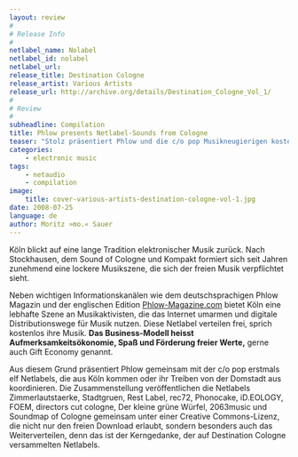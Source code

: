 ```yaml
---
layout: review
#
# Release Info
#
netlabel_name: Nolabel
netlabel_id: nolabel
netlabel_url: 
release_title: Destination Cologne
release_artist: Various Artists
release_url: http://archive.org/details/Destination_Cologne_Vol_1/
#
# Review
#
subheadline: Compilation
title: Phlow presents Netlabel-Sounds from Cologne
teaser: "Stolz präsentiert Phlow und die c/o pop Musikneugierigen kostenlose MP3s zum Download. Genauer gesagt handelt es sich um eine digitale Ausstellung von elf in Köln ansässigen Netlabels, die einen Einblick in Ihr virtuelles Treiben geben und zum freien Musikdownload einladen. Compiliert und kuratiert wurde die Werkschau von mo. in enger Zusammenarbeit mit den Kölner oder in Köln ansässigen Netlabels."
categories:
    - electronic music
tags:
    - netaudio
    - compilation
image:
    title: cover-various-artists-destination-cologne-vol-1.jpg
date: 2008-07-25
language: de
author: Moritz »mo.« Sauer
---
```

Köln blickt auf eine lange Tradition elektronischer Musik zurück. Nach Stockhausen, dem Sound of Cologne und Kompakt formiert sich seit Jahren zunehmend eine lockere Musikszene, die sich der freien Musik verpflichtet sieht.

Neben wichtigen Informationskanälen wie dem deutschsprachigen Phlow Magazin und der englischen Edition <a title="http://Phlow-Magazine.com" href="http://phlow-magazine.com/">Phlow-Magazine.com</a> bietet Köln eine lebhafte Szene an Musikaktivisten, die das Internet umarmen und digitale Distributionswege für Musik nutzen. Diese Netlabel verteilen frei, sprich kostenlos ihre Musik. **Das Business-Modell heisst Aufmerksamkeitsökonomie, Spaß und Förderung freier Werte,** gerne auch Gift Economy genannt.

Aus diesem Grund präsentiert Phlow gemeinsam mit der c/o pop erstmals elf Netlabels, die aus Köln kommen oder ihr Treiben von der Domstadt aus koordinieren. Die Zusammenstellung veröffentlichen die Netlabels Zimmerlautstaerke, Stadtgruen, Rest Label, rec72, Phonocake, iD.EOLOGY, FOEM, directors cut cologne, Der kleine grüne Würfel, 2063music und Soundmap of Cologne gemeinsam unter einer Creative Commons-Lizenz, die nicht nur den freien Download erlaubt, sondern besonders auch das Weiterverteilen, denn das ist der Kerngedanke, der auf Destination Cologne versammelten Netlabels.
